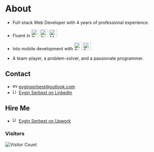 # About

- Full-stack Web Developer with 4 years of professional experience. 

- Fluent in <img style="margin-bottom: -.5em" src="https://e7.pngegg.com/pngimages/452/495/png-clipart-react-javascript-angularjs-ionic-github-text-logo-thumbnail.png" alt="React" width="25"/> <img src="https://e7.pngegg.com/pngimages/306/37/png-clipart-node-js-logo-node-js-javascript-web-application-express-js-computer-software-others-miscellaneous-text.png" alt="Node.js" width="25"/> <img src="https://w7.pngwing.com/pngs/63/19/png-transparent-mongodb-database-nosql-postgresql-mongo-text-logo-business-thumbnail.png" alt="MongoDB" width="25"/>

- Into mobile development with <img src="https://hopetutors.com/wp-content/uploads/2018/07/514-5142665_react-native-transparent-react-native-logo-png-png.png" alt="React Native" height="25"/> <img src="https://play-lh.googleusercontent.com/algsmuhitlyCU_Yy3IU7-7KYIhCBwx5UJG4Bln-hygBjjlUVCiGo1y8W5JNqYm9WW3s" alt="Expo" height="25"/>

- A team-player, a problem-solver, and a passionate programmer.

## Contact
- <img src="https://upload.wikimedia.org/wikipedia/commons/thumb/9/90/Outlook.com_icon_%282012-2019%29.svg/761px-Outlook.com_icon_%282012-2019%29.svg.png" alt="evginserbest@outlook.com" height="16"/> [evginserbest@outlook.com](mailto:evginserbest@outlook.com)
- <img src="https://pngpress.com/wp-content/uploads/2020/09/uploads_linkedIn_linkedIn_PNG32.png" alt="LinkedIn" height="16"/> [Evgin Serbest on LinkedIn](https://linkedin.com/in/evgin)

## Hire Me
- <img src="https://w7.pngwing.com/pngs/80/704/png-transparent-upwork-hd-logo.png" alt="Upwork" height="16"/> [Evgin Serbest on Upwork](https://www.upwork.com/freelancers/~0114cf2be764b55a2b)

### Visitors
![Visitor Count](https://profile-counter.glitch.me/evg1n/count.svg)
